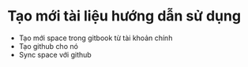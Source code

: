 # Tạo mới tài liệu hướng dẫn sử dụng

* Tạo mới space trong gitbook từ tài khoản chính
* Tạo github cho nó
* Sync space với github
